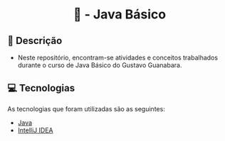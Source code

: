 <h1 align="center"> 📝 - Java Básico

<h2 id=descricao> 📜 Descrição</h2>

- Neste repositório, encontram-se atividades e conceitos trabalhados durante o curso de Java Básico do Gustavo Guanabara.

<h2 id=tecnologias> 💻 Tecnologias </h2>

As tecnologias que foram utilizadas são as seguintes: 

- <a href="https://www.java.com/pt-BR/">Java</a>
- <a href= "https://www.jetbrains.com/pt-br/idea/">IntelliJ IDEA</a>
